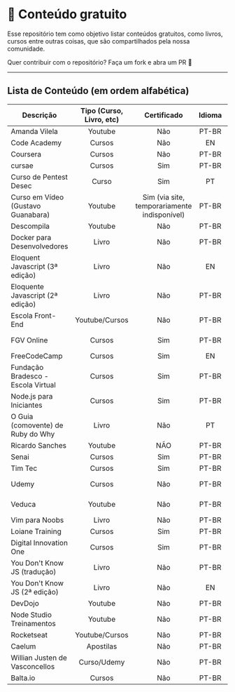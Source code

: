 # 📌 Conteúdo gratuito

Esse repositório tem como objetivo listar conteúdos gratuitos, como livros, cursos entre outras coisas, que são compartilhados pela nossa comunidade.

Quer contribuir com o repositório? Faça um fork e abra um PR 🥰

---

## Lista de Conteúdo (em ordem alfabética)

| Descrição      | Tipo (Curso, Livro, etc)           | Certificado | Idioma | Link  |
| ------------- |:-------------:| :-----:| :-----:|:-----:|
| Amanda Vilela | Youtube | Não | PT-BR | https://www.youtube.com/channel/UCBHuWBJdB8HSh3_ZLwPq9_w |
| Code Academy | Cursos | Não | EN | https://www.codecademy.com/ |
| Coursera | Cursos | Não | PT-BR | https://pt.coursera.org/ |
| cursae | Cursos | Sim | PT-BR | https://www.cursae.com.br/ |
| Curso de Pentest Desec | Curso | Sim | PT | https://desecsecurity.com/curso/curso-pentest-gratuito |
| Curso em Vídeo (Gustavo Guanabara) | Youtube | Sim (via site, temporariamente indisponível) | PT-BR | https://www.youtube.com/user/cursosemvideo/ |
| Descompila | Youtube | Não | PT-BR | https://www.youtube.com/channel/UCgOu28f2-cdegVHuZZhLDdA|
| Docker para Desenvolvedores | Livro | Não | PT-BR | https://leanpub.com/dockerparadesenvolvedores |
| Eloquent Javascript (3ª edição)| Livro | Não | EN | https://eloquentjavascript.net/ |
| Eloquente Javascript (2ª edição)| Livro | Não | PT-BR | https://braziljs.github.io/eloquente-javascript/ |
| Escola Front-End | Youtube/Cursos | Não | PT-BR  | https://www.youtube.com/channel/UC4cEOdd-saCKWJHv_Du8cLQ |
| FGV Online | Cursos | Sim | PT-BR | https://www5.fgv.br/fgvonline/Cursos/Gratuitos/?goback=%2Egde_1876153_member_208379733 |
| FreeCodeCamp | Cursos | Sim | EN | https://www.freecodecamp.org/ |
| Fundação Bradesco - Escola Virtual | Cursos | Sim | PT-BR | https://www.ev.org.br/ |
| Node.js para Iniciantes | Cursos | Sim | PT-BR | https://treinamento.nodebr.org/ |
| O Guia (comovente) de Ruby do Why | Livro | Não | PT | http://why.carlosbrando.com/index.html |
| Ricardo Sanches | Youtube | NÃO | PT-BR | https://www.youtube.com/user/RicVSanches |
| Senai | Cursos | Sim | PT-BR | https://online.sp.senai.br/institucional/3722/3840/cursos-gratuitos | 
| Tim Tec | Cursos | Sim | PT-BR | https://cursos.timtec.com.br/ |
| Udemy | Cursos | Não | PT-BR | https://www.udemy.com/courses/development/web-development/?price=price-free&sort=popularity |
| Veduca | Youtube | Não | PT-BR | https://www.youtube.com/channel/UCJ-RnyVCbsTzADE4S7SSE3w/playlists |
| Vim para Noobs | Livro | Não | PT-BR | https://leanpub.com/vimparanoobs |
| Loiane Training | Cursos | Sim | PT-BR | https://loiane.training/cursos
| Digital Innovation One| Cursos | Sim | PT-BR |https://web.digitalinnovation.one/browse 
| You Don't Know JS (tradução) | Livro | Não | PT-BR | https://github.com/cezaraugusto/You-Dont-Know-JS
| You Don't Know JS (2ª edição) | Livro | Não | EN | https://github.com/getify/You-Dont-Know-JS
| DevDojo| Youtube | Não | PT-BR| https://www.youtube.com/channel/UCjF0OccBT05WxsJb2zNkL4g |
| Node Studio Treinamentos | Youtube | Não | PT-BR | https://www.youtube.com/channel/UCZZ0NTtOgsLIT4Skr6GUpAw |
| Rocketseat | Youtube/Cursos | Não | PT-BR | https://rocketseat.com.br/starter |
| Caelum | Apostilas |Não| PT-BR | https://www.caelum.com.br/apostilas |
| Willian Justen de Vasconcellos | Curso/Udemy | Não | PT-BR | https://www.udemy.com/course/git-e-github-para-iniciantes/ |
| Balta.io | Cursos | Não | PT-BR | https://balta.io/cursos |
